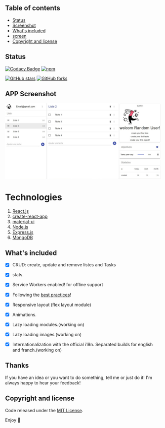 

## Table of contents

- [Status](#status)
- [Screenshot](#Screenshot)
- [What's included](#whats-included)
- [screen](#thanks)
- [Copyright and license](#copyright-and-license)

## Status

[![Codacy Badge](https://api.codacy.com/project/badge/Grade/9630ec7256d542809ffee93f9da3973b)](https://app.codacy.com/manual/m-naim/to-do-app?utm_source=github.com&utm_medium=referral&utm_content=m-naim/to-do-app&utm_campaign=Badge_Grade_Dashboard)
[![npm](https://img.shields.io/badge/demo-online-brightgreen.svg)](http://sodo.netlify.com/)

[![GitHub stars](https://img.shields.io/github/stars/m-naim/to-do-app.svg?style=social&label=Star)](https://github.com/m-naim/to-do-app)
[![GitHub forks](https://img.shields.io/github/forks/m-naim/to-do-app.svg?style=social&label=Fork)](https://github.com/m-naim/to-do-app/fork)

## APP Screenshot
![](screenshots/V4.jpg)
# Technologies

1. [React.js](https://reactjs.org)
1. [create-react-app](https://github.com/facebook/create-react-app)
1. [material-ui](https://material-ui.com)
1. [Node.js](https://nodejs.org)
1. [Express.js](https://expressjs.com)
1. [MongoDB](https://mongodb.com)

## What's included

- [x] CRUD: create, update and remove listes and Tasks
- [x] stats.
- [x] Service Workers enabled! for offline support

- [x] Following the [best practices](https://github.com/airbnb/javascript)!
- [x] Responsive layout (flex layout module)
- [x] Animations.
- [x] Lazy loading modules.(working on)
- [x] Lazy loading images (working on)
- [x] Internationalization with the official i18n. Separated builds for english and franch.(working on)




## Thanks

If you have an idea or you want to do something, tell me or just do it!
I'm always happy to hear your feedback!

## Copyright and license

 Code released under the [MIT License](https://github.com/Ismaestro/angular8-example-app/blob/master/LICENSE).

Enjoy :metal:

